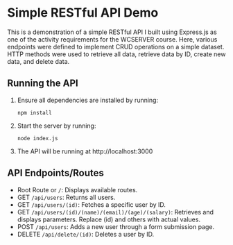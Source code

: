 # Simple RESTful API Demo
This is a demonstration of a simple RESTful API I built using Express.js as one of the activity requirements for the WCSERVER course. Here, various endpoints were defined to implement CRUD operations on a simple dataset. HTTP methods were used to retrieve all data, retrieve data by ID, create new data, and delete data.

## Running the API
1. Ensure all dependencies are installed by running:
   ```
   npm install
   ```
2. Start the server by running:
   ```
   node index.js
   ```
3. The API will be running at http://localhost:3000

## API Endpoints/Routes
- Root Route or `/`: Displays available routes.
- GET `/api/users`: Returns all users.
- GET `/api/users/(id)`: Fetches a specific user by ID.
- GET `/api/users/(id)/(name)/(email)/(age)/(salary)`: Retrieves and displays parameters. Replace (id) and others with actual values.
- POST `/api/users`: Adds a new user through a form submission page.
- DELETE `/api/delete/(id)`: Deletes a user by ID.
